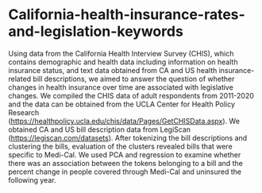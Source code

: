 # California-health-insurance-rates-and-legislation-keywords
Using data from the California Health Interview Survey (CHIS), which contains demographic and health data including information on health insurance status, and text data obtained from CA and US health insurance-related bill descriptions, we aimed to answer the question of whether changes in health insurance over time are associated with legislative changes. We compiled the CHIS data of adult respondents from 2011-2020 and the data can be obtained from the UCLA Center for Health Policy Research (https://healthpolicy.ucla.edu/chis/data/Pages/GetCHISData.aspx). We obtained CA and US bill description data from LegiScan (https://legiscan.com/datasets). After tokenizing the bill descriptions and clustering the bills, evaluation of the clusters revealed bills that were specific to Medi-Cal. We used PCA and regression to examine whether there was an association between the tokens belonging to a bill and the percent change in people covered through Medi-Cal and uninsured the following year.
